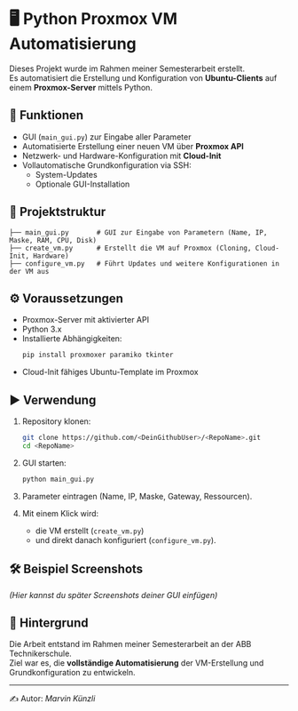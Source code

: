 # 🖥️ Python Proxmox VM Automatisierung

Dieses Projekt wurde im Rahmen meiner Semesterarbeit erstellt.  
Es automatisiert die Erstellung und Konfiguration von **Ubuntu-Clients** auf einem **Proxmox-Server** mittels Python.

## 🚀 Funktionen
- GUI (`main_gui.py`) zur Eingabe aller Parameter
- Automatisierte Erstellung einer neuen VM über **Proxmox API**
- Netzwerk- und Hardware-Konfiguration mit **Cloud-Init**
- Vollautomatische Grundkonfiguration via SSH:
  - System-Updates
  - Optionale GUI-Installation

## 📂 Projektstruktur
```
├── main_gui.py       # GUI zur Eingabe von Parametern (Name, IP, Maske, RAM, CPU, Disk)
├── create_vm.py      # Erstellt die VM auf Proxmox (Cloning, Cloud-Init, Hardware)
├── configure_vm.py   # Führt Updates und weitere Konfigurationen in der VM aus
```

## ⚙️ Voraussetzungen
- Proxmox-Server mit aktivierter API
- Python 3.x
- Installierte Abhängigkeiten:
  ```bash
  pip install proxmoxer paramiko tkinter
  ```
- Cloud-Init fähiges Ubuntu-Template im Proxmox

## ▶️ Verwendung
1. Repository klonen:
   ```bash
   git clone https://github.com/<DeinGithubUser>/<RepoName>.git
   cd <RepoName>
   ```

2. GUI starten:
   ```bash
   python main_gui.py
   ```

3. Parameter eintragen (Name, IP, Maske, Gateway, Ressourcen).

4. Mit einem Klick wird:
   - die VM erstellt (`create_vm.py`)
   - und direkt danach konfiguriert (`configure_vm.py`).

## 🛠️ Beispiel Screenshots
*(Hier kannst du später Screenshots deiner GUI einfügen)*

## 📖 Hintergrund
Die Arbeit entstand im Rahmen meiner Semesterarbeit an der ABB Technikerschule.  
Ziel war es, die **vollständige Automatisierung** der VM-Erstellung und Grundkonfiguration zu entwickeln.

---

✍️ Autor: *Marvin Künzli*
